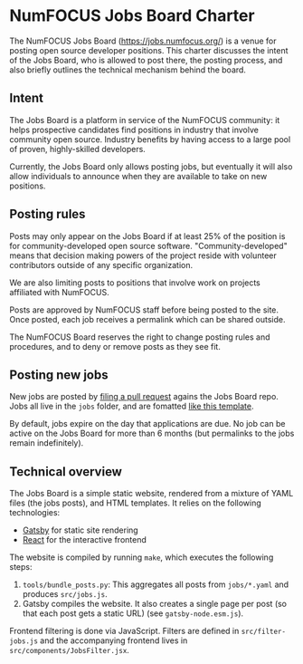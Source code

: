 # NumFOCUS Jobs Board Charter

The NumFOCUS Jobs Board (https://jobs.numfocus.org/) is a venue for posting open source developer positions.
This charter discusses the intent of the Jobs Board, who is allowed to post there, the posting process, and also briefly outlines the technical mechanism behind the board.

## Intent

The Jobs Board is a platform in service of the NumFOCUS community: it helps prospective candidates find positions in industry that involve community open source.
Industry benefits by having access to a large pool of proven, highly-skilled developers.

Currently, the Jobs Board only allows posting jobs, but eventually it will also allow individuals to announce when they are available to take on new positions.

## Posting rules

Posts may only appear on the Jobs Board if at least 25% of the position is for community-developed open source software.
"Community-developed" means that decision making powers of the project reside with volunteer contributors outside of any specific organization.

We are also limiting posts to positions that involve work on projects affiliated with NumFOCUS.

Posts are approved by NumFOCUS staff before being posted to the site.
Once posted, each job receives a permalink which can be shared outside.

The NumFOCUS Board reserves the right to change posting rules and
procedures, and to deny or remove posts as they see fit.

## Posting new jobs

New jobs are posted by [filing a pull request](https://github.com/numfocus/jobs-board) agains the Jobs Board repo.  Jobs all live in the `jobs` folder, and are fomatted [like this template](https://github.com/numfocus/jobs-board/blob/master/jobs/template.yaml).

By default, jobs expire on the day that applications are due.  No job can be active on the Jobs Board for more than 6 months (but permalinks to the jobs remain indefinitely).

## Technical overview

The Jobs Board is a simple static website, rendered from a mixture of
YAML files (the jobs posts), and HTML templates.  It relies on the
following technologies:

- [Gatsby](https://www.gatsbyjs.com/) for static site rendering
- [React](https://reactjs.org/) for the interactive frontend

The website is compiled by running `make`, which executes the following steps:

1. `tools/bundle_posts.py`: This aggregates all posts from `jobs/*.yaml` and
   produces `src/jobs.js`.
2. Gatsby compiles the website.  It also creates a single page per
   post (so that each post gets a static URL) (see `gatsby-node.esm.js`).

Frontend filtering is done via JavaScript.  Filters are defined in
`src/filter-jobs.js` and the accompanying frontend lives in
`src/components/JobsFilter.jsx`.
